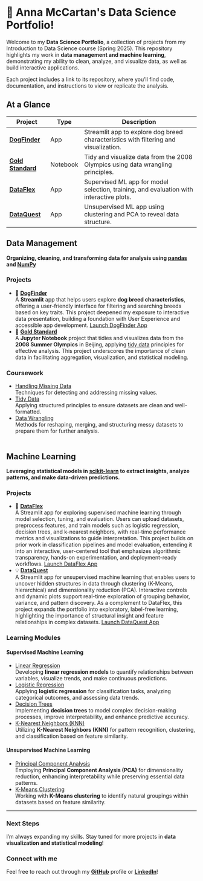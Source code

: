 # :sunflower: Anna McCartan's Data Science Portfolio!

Welcome to my **Data Science Portfolio**, a collection of projects from my Introduction to Data Science course (Spring 2025). This repository highlights my work in **data management and machine learning**, demonstrating my ability to clean, analyze, and visualize data, as well as build interactive applications.

Each project includes a link to its repository, where you’ll find code, documentation, and instructions to view or replicate the analysis.

## At a Glance

| Project | Type | Description |
|--------|------|-------------|
| [**DogFinder**](https://github.com/annamccartan3/MCCARTAN-Data-Science-Portfolio/tree/main/basic_streamlit_app) | App | Streamlit app to explore dog breed characteristics with filtering and visualization. |
| [**Gold Standard**](https://github.com/annamccartan3/MCCARTAN-Data-Science-Portfolio/tree/main/TidyData-Project) | Notebook | Tidy and visualize data from the 2008 Olympics using data wrangling principles. |
| [**DataFlex**](https://github.com/annamccartan3/MCCARTAN-Data-Science-Portfolio/tree/main/MLStreamlitApp) | App | Supervised ML app for model selection, training, and evaluation with interactive plots. |
| [**DataQuest**](https://github.com/annamccartan3/MCCARTAN-Data-Science-Portfolio/tree/main/MLUnsupervisedApp) | App | Unsupervised ML app using clustering and PCA to reveal data structure. |


## Data Management
**Organizing, cleaning, and transforming data for analysis using [pandas](https://pandas.pydata.org/) and [NumPy](https://numpy.org/)**  
### Projects
- :dog: [**DogFinder**](https://github.com/annamccartan3/MCCARTAN-Data-Science-Portfolio/tree/main/basic_streamlit_app)<br> 
  A **Streamlit** app that helps users explore **dog breed characteristics**, offering a user-friendly interface for filtering and searching breeds based on key traits. This project deepened my exposure to interactive data presentation, building a foundation with User Experience and accessible app development. [Launch DogFinder App](https://dogfinder.streamlit.app) 
- :medal_sports: [**Gold Standard**](https://github.com/annamccartan3/MCCARTAN-Data-Science-Portfolio/tree/main/TidyData-Project)<br>
  A **Jupyter Notebook** project that tidies and visualizes data from the **2008 Summer Olympics** in Beijing, applying [tidy data](https://vita.had.co.nz/papers/tidy-data.pdf) principles for effective analysis. This project underscores the importance of clean data in facilitating aggregation, visualization, and statistical modeling.
### Coursework
- [Handling Missing Data](https://github.com/annamccartan3/MCCARTAN-Data-Science-Portfolio/tree/main/handling_missing_data)<br>
  Techniques for detecting and addressing missing values.
- [Tidy Data](https://github.com/annamccartan3/MCCARTAN-Data-Science-Portfolio/tree/main/tidy_data)<br>
  Applying structured principles to ensure datasets are clean and well-formatted.
- [Data Wrangling](https://github.com/annamccartan3/MCCARTAN-Data-Science-Portfolio/tree/main/data_wrangling)<br>
  Methods for reshaping, merging, and structuring messy datasets to prepare them for further analysis.<br><br>

## Machine Learning  
**Leveraging statistical models in [scikit-learn](https://scikit-learn.org/stable/) to extract insights, analyze patterns, and make data-driven predictions.**
### Projects
- :robot: [**DataFlex**](https://github.com/annamccartan3/MCCARTAN-Data-Science-Portfolio/tree/main/MLStreamlitApp)<br> 
A Streamlit app for exploring supervised machine learning through model selection, tuning, and evaluation. Users can upload datasets, preprocess features, and train models such as logistic regression, decision trees, and k-nearest neighbors, with real-time performance metrics and visualizations to guide interpretation. This project builds on prior work in classification pipelines and model evaluation, extending it into an interactive, user-centered tool that emphasizes algorithmic transparency, hands-on experimentation, and deployment-ready workflows. [Launch DataFlex App](https://dataflex.streamlit.app) 
- :bulb: [**DataQuest**](https://github.com/annamccartan3/MCCARTAN-Data-Science-Portfolio/tree/main/MLUnsupervisedApp)<br> 
A Streamlit app for unsupervised machine learning that enables users to uncover hidden structures in data through clustering (K-Means, hierarchical) and dimensionality reduction (PCA). Interactive controls and dynamic plots support real-time exploration of grouping behavior, variance, and pattern discovery. As a complement to DataFlex, this project expands the portfolio into exploratory, label-free learning, highlighting the importance of structural insight and feature relationships in complex datasets. [Launch DataQuest App](https://dataquest.streamlit.app) 

### Learning Modules
#### Supervised Machine Learning
- [Linear Regression](https://github.com/annamccartan3/MCCARTAN-Data-Science-Portfolio/tree/main/linear_regression)  
  Developing **linear regression models** to quantify relationships between variables, visualize trends, and make continuous predictions.  
- [Logistic Regression](https://github.com/annamccartan3/MCCARTAN-Data-Science-Portfolio/tree/main/logistic_regression)  
  Applying **logistic regression** for classification tasks, analyzing categorical outcomes, and assessing data trends.  
- [Decision Trees](https://github.com/annamccartan3/MCCARTAN-Data-Science-Portfolio/tree/main/decision_trees)  
  Implementing **decision trees** to model complex decision-making processes, improve interpretability, and enhance predictive accuracy.  
- [K-Nearest Neighbors (KNN)](https://github.com/annamccartan3/MCCARTAN-Data-Science-Portfolio/tree/main/k_nearest_neighbors)  
  Utilizing **K-Nearest Neighbors (KNN)** for pattern recognition, clustering, and classification based on feature similarity.

#### Unsupervised Machine Learning
- [Principal Component Analysis](https://github.com/annamccartan3/MCCARTAN-Data-Science-Portfolio/tree/main/principal_component_analysis)  
  Employing **Principal Component Analysis (PCA)** for dimensionality reduction, enhancing interpretability while preserving essential data patterns.
- [K-Means Clustering](https://github.com/annamccartan3/MCCARTAN-Data-Science-Portfolio/tree/main/k_means_clustering)  
  Working with **K-Means clustering** to identify natural groupings within datasets based on feature similarity.

---
### Next Steps
I’m always expanding my skills. Stay tuned for more projects in **data visualization and statistical modeling**!  

### Connect with me
Feel free to reach out through my [**GitHub**](https://github.com/annamccartan3) profile or [**LinkedIn**](https://www.linkedin.com/in/anna-mccartan/)!  
